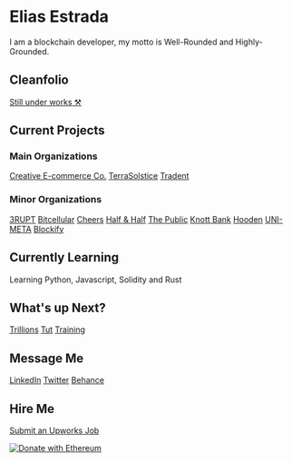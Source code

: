 # Elias Estrada
I am a blockchain developer, my motto is Well-Rounded and Highly-Grounded.

## Cleanfolio
[Still under works ⚒️](https://elicharlese-cleanfolio.vercel.app/)

## Current Projects
### Main Organizations
[Creative E-commerce Co.]()
[TerraSolstice]()
[Tradent]()

### Minor Organizations
[3RUPT]()
[Bitcellular]()
[Cheers]()
[Half & Half]()
[The Public]()
[Knott Bank]()
[Hooden]()
[UNI-META]()
[Blockify]()

## Currently Learning
Learning Python, Javascript, Solidity and Rust

## What's up Next?
[Trillions]()
[Tut]()
[Training]()

## Message Me 
[LinkedIn](linkedin.com/in/eliasestrada/)
[Twitter](https://twitter.com/chaincec)
[Behance](https://www.behance.net/eliasestrada3)

## Hire Me 
[Submit an Upworks Job](https://www.upwork.com/workwith/coachcec)

[![Donate with Ethereum](https://en.cryptobadges.io/badge/big/0xA0E2284C43DbfcFdd0eE468c1b7a331b9B9F9001?showBalance=true)](https://en.cryptobadges.io/donate/0xA0E2284C43DbfcFdd0eE468c1b7a331b9B9F9001)
